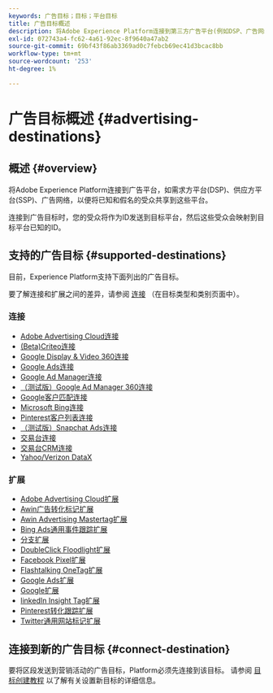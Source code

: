 ```yaml
---
keywords: 广告目标；目标；平台目标
title: 广告目标概述
description: 将Adobe Experience Platform连接到第三方广告平台(例如DSP、广告网络、SSP)，并将假名受众共享到这些平台。
exl-id: 072743a4-fc62-4a61-92ec-8f9640a47ab2
source-git-commit: 69bf43f86ab3369ad0c7febcb69ec41d3bcac8bb
workflow-type: tm+mt
source-wordcount: '253'
ht-degree: 1%

---
```


# 广告目标概述 {#advertising-destinations}

## 概述 {#overview}

将Adobe Experience Platform连接到广告平台，如需求方平台(DSP)、供应方平台(SSP)、广告网络，以便将已知和假名的受众共享到这些平台。

连接到广告目标时，您的受众将作为ID发送到目标平台，然后这些受众会映射到目标平台已知的ID。

## 支持的广告目标 {#supported-destinations}

目前，Experience Platform支持下面列出的广告目标。

要了解连接和扩展之间的差异，请参阅 [连接](../../destination-types.md#connections) （在目标类型和类别页面中）。

### 连接

* [Adobe Advertising Cloud连接](adobe-advertising-cloud-connection.md)
* [(Beta)Criteo连接](criteo.md)
* [Google Display &amp; Video 360连接](google-dv360.md)
* [Google Ads连接](google-ads-destination.md)
* [Google Ad Manager连接](google-ad-manager.md)
* [（测试版）Google Ad Manager 360连接](google-ad-manager-360-connection.md)
* [Google客户匹配连接](google-customer-match.md)
* [Microsoft Bing连接](bing.md)
* [Pinterest客户列表连接](pinterest.md)
* [（测试版）Snapchat Ads连接](snap-inc.md)
* [交易台连接](tradedesk.md)
* [交易台CRM连接](tradedesk-emails.md)
* [Yahoo/Verizon DataX](datax.md)

### 扩展

* [Adobe Advertising Cloud扩展](adobe-advertising-cloud.md)
* [Awin广告转化标记扩展](awin-conversiontag.md)
* [Awin Advertising Mastertag扩展](awin-mastertag.md)
* [Bing Ads通用事件跟踪扩展](bing-ads.md)
* [分支扩展](branch.md)
* [DoubleClick Floodlight扩展](doubleclick-floodlight.md)
* [Facebook Pixel扩展](facebook-pixel.md)
* [Flashtalking OneTag扩展](flashtalking.md)
* [Google Ads扩展](google-ads-extension.md)
* [Google扩展](gtag-advertising.md)
* [linkedIn Insight Tag扩展](linkedin.md)
* [Pinterest转化跟踪扩展](pinterest-extension.md)
* [Twitter通用网站标记扩展](twitter-uwt.md)

## 连接到新的广告目标 {#connect-destination}

要将区段发送到营销活动的广告目标，Platform必须先连接到该目标。 请参阅 [目标创建教程](../../ui/connect-destination.md) 以了解有关设置新目标的详细信息。
